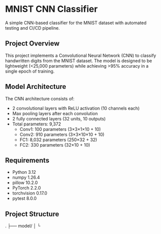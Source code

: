 # MNIST CNN Classifier

A simple CNN-based classifier for the MNIST dataset with automated testing and CI/CD pipeline.

## Project Overview

This project implements a Convolutional Neural Network (CNN) to classify handwritten digits from the MNIST dataset. The model is designed to be lightweight (<25,000 parameters) while achieving >95% accuracy in a single epoch of training.

## Model Architecture

The CNN architecture consists of:
- 2 convolutional layers with ReLU activation (10 channels each)
- Max pooling layers after each convolution
- 2 fully connected layers (32 units, 10 outputs)
- Total parameters: 9,372
  - Conv1: 100 parameters (3×3×1×10 + 10)
  - Conv2: 910 parameters (3×3×10×10 + 10)
  - FC1: 8,032 parameters (250×32 + 32)
  - FC2: 330 parameters (32×10 + 10)

## Requirements

- Python 3.12
- numpy 1.26.4
- pillow 10.2.0
- PyTorch 2.2.0
- torchvision 0.17.0
- pytest 8.0.0

## Project Structure

.
├── model/
│   └ 